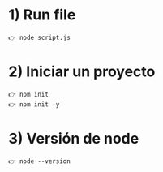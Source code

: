 # 1) Run file

    👉 node script.js

# 2) Iniciar un proyecto

    👉 npm init
    👉 npm init -y

# 3) Versión de node

    👉 node --version

